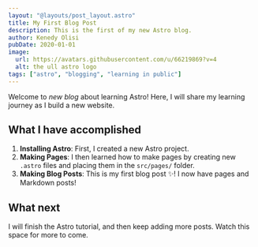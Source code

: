 ```yaml
---
layout: "@layouts/post_layout.astro"
title: My First Blog Post
description: This is the first of my new Astro blog.
author: Kenedy Olisi
pubDate: 2020-01-01
image:
  url: https://avatars.githubusercontent.com/u/66219869?v=4
  alt: the ull astro logo
tags: ["astro", "blogging", "learning in public"]
---
```


Welcome to _new blog_ about learning Astro! Here, I will share my learning journey as I build a new website.

## What I have accomplished

1. **Installing Astro**: First, I created a new Astro project.
1. **Making Pages**: I then learned how to make pages by creating new `.astro` files and placing them in the `src/pages/` folder.
1. **Making Blog Posts**: This is my first blog post ✨! I now have pages and Markdown posts!

## What next

I will finish the Astro tutorial, and then keep adding more posts. Watch this space for more to come.
